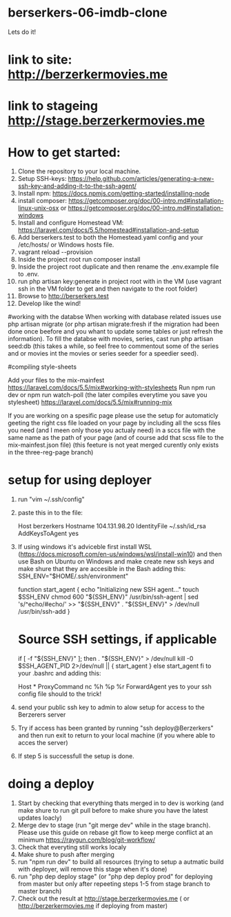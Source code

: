 # berserkers-06-imdb-clone
Lets do it!

# link to site: http://berzerkermovies.me
# link to stageing http://stage.berzerkermovies.me

#

# How to get started:

1. Clone the repository to your local machine.
2. Setup SSH-keys: https://help.github.com/articles/generating-a-new-ssh-key-and-adding-it-to-the-ssh-agent/
3. Install npm: https://docs.npmjs.com/getting-started/installing-node
4. install composer: https://getcomposer.org/doc/00-intro.md#installation-linux-unix-osx or https://getcomposer.org/doc/00-intro.md#installation-windows
3. Install and configure Homestead VM: https://laravel.com/docs/5.5/homestead#installation-and-setup
4. Add berserkers.test to both the Homestead.yaml config and your /etc/hosts/ or Windows hosts file.
5. vagrant reload --provision
6. Inside the project root run composer install
7. Inside the project root duplicate and then rename the .env.example file to .env.
8. run php artisan key:generate in project root with in the VM (use vagrant ssh in the VM folder to get and then navigate to the root folder)
9. Browse to http://berserkers.test
10. Develop like the wind!

#working with the databse
When working with database related issues use php artisan migrate (or php artisan migrate:fresh if the migration had been done once beefore and you whant to update some tables or just refresh the information). To fill the databse with movies, series, cast run php artisan seed:db (this takes a while, so feel free to commentout some of the series and or movies int the movies or series seeder for a speedier seed).

#compiling style-sheets

 
 Add your files to the mix-mainfest https://laravel.com/docs/5.5/mix#working-with-stylesheets
 Run npm run dev or npm run watch-poll (the later compiles everytime you save you stylesheet) https://laravel.com/docs/5.5/mix#running-mix

 If you are working on a spesific page please use the setup for automaticly geeting the right css file loaded on your page by including all the scss files you need (and I meen only those you actualy need) in a sccs file with the same name as the path of your page (and of course add that scss file to the mix-mainfest.json file)
 (this feeture is not yeat merged curently only exists in the three-reg-page branch)

# setup for using deployer

  1. run "vim ~/.ssh/config"
  2. paste this in to the file: 
     
      Host berzerkers
        Hostname 104.131.98.20
        IdentityFile ~/.ssh/id_rsa
        AddKeysToAgent yes
  3. If using windows it's adviceble first install WSL (https://docs.microsoft.com/en-us/windows/wsl/install-win10) and then use Bash on Ubuntu on Windows and      make create new ssh keys and make shure that they are accesible in the Bash adding this:
      SSH_ENV="$HOME/.ssh/environment"

      function start_agent {
          echo "Initializing new SSH agent..."
          touch $SSH_ENV
          chmod 600 "${SSH_ENV}"
          /usr/bin/ssh-agent | sed 's/^echo/#echo/' >> "${SSH_ENV}"
          . "${SSH_ENV}" > /dev/null
          /usr/bin/ssh-add
      }

      # Source SSH settings, if applicable
      if [ -f "${SSH_ENV}" ]; then
          . "${SSH_ENV}" > /dev/null
          kill -0 $SSH_AGENT_PID 2>/dev/null || {
              start_agent
          }
      else
          start_agent
      fi
    to your .bashrc and adding this:

      Host *
        ProxyCommand nc %h %p %r
        ForwardAgent yes
    to your ssh config file should to the trick!
  4. send your public ssh key to admin to alow setup for access to the Berzerers server
  5. Try if access has been granted by running "ssh deploy@Berzerkers" and then run exit to return to your local machine (if you where able to acces the server)
  6. If step 5 is successfull the setup is done.


 # doing a deploy

 1. Start by checking that everything thats merged in to dev is working (and make shure to run git pull before to make shure you have the latest updates loacly)
 2. Merge dev to stage (run "git merge dev" while in the stage branch). Please use this guide on rebase git flow to keep merge conflict at an minimum     https://raygun.com/blog/git-workflow/
 3. Check that everyting still works localy
 4. Make shure to push after merging
 5. run "npm run dev" to build all resources (trying to setup a autmatic build with deployer, will remove this stage when it's done)
 6. run "php dep deploy stage" (or "php dep deploy prod" for deploying from master but only after repeeting steps 1-5 from stage branch to master branch)
 7. Check out the result at http://stage.berzerkermovies.me ( or http://berzerkermovies.me if deploying from master)



